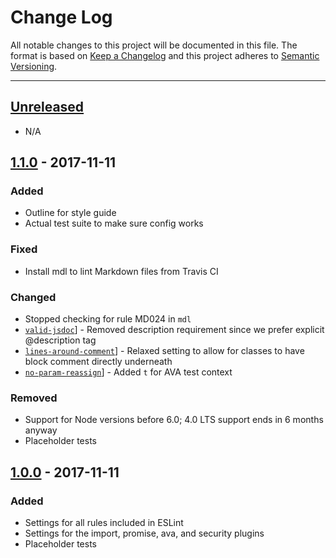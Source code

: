 # Change Log

All notable changes to this project will be documented in this file. The format is based on
[Keep a Changelog](http://keepachangelog.com/en/1.0.0/) and this project adheres to
[Semantic Versioning](http://semver.org/spec/v2.0.0.html).

---

## [Unreleased](https://github.com/greylocklabs/js/compare/1.1.0...HEAD)

- N/A

## [1.1.0](https://github.com/greylocklabs/js/compare/1.0.0...1.1.0) - 2017-11-11

### Added

- Outline for style guide
- Actual test suite to make sure config works

### Fixed

- Install mdl to lint Markdown files from Travis CI

### Changed

- Stopped checking for rule MD024 in `mdl`
- [`valid-jsdoc`](https://eslint.org/docs/rules/valid-jsdoc)] - Removed description requirement since we prefer explicit @description tag
- [`lines-around-comment`](https://eslint.org/docs/rules/lines-around-comment)] - Relaxed setting to allow for classes to have block comment directly underneath
- [`no-param-reassign`](https://eslint.org/docs/rules/no-param-reassign)] - Added `t` for AVA test context

### Removed

- Support for Node versions before 6.0; 4.0 LTS support ends in 6 months anyway
- Placeholder tests

## [1.0.0](https://github.com/greylocklabs/js/releases/tag/1.0.0) - 2017-11-11

### Added

- Settings for all rules included in ESLint
- Settings for the import, promise, ava, and security plugins
- Placeholder tests
